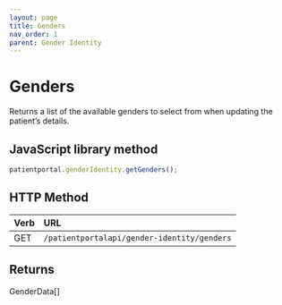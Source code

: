 ```yaml
---
layout: page
title: Genders
nav_order: 1
parent: Gender Identity
---
```


# Genders

Returns a list of the available genders to select from when updating the patient’s details.

## JavaScript library method

```javascript
patientportal.genderIdentity.getGenders();
```

## HTTP Method

| Verb | URL                                               |
|:-----|:--------------------------------------------------|
| GET | `/patientportalapi/gender-identity/genders` |

## Returns

GenderData\[\]
